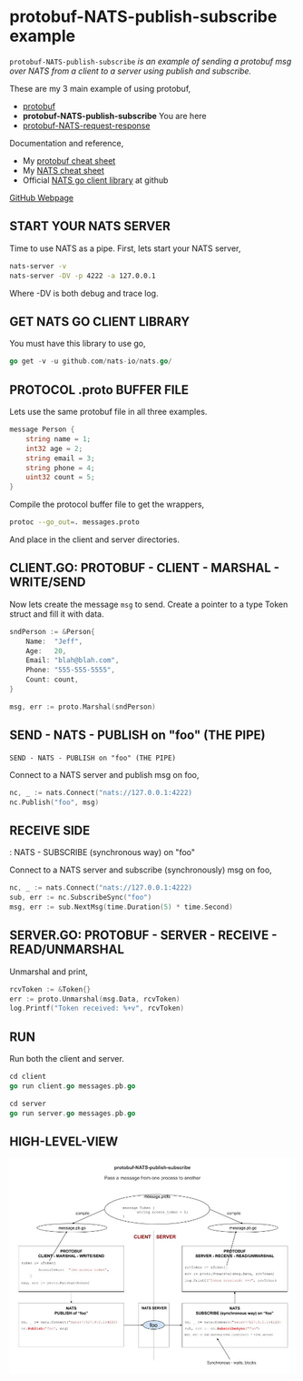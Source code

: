 # protobuf-NATS-publish-subscribe example

`protobuf-NATS-publish-subscribe` _is an example of
sending a protobuf msg over NATS from a client
to a server using publish and subscribe._

These are my 3 main example of using protobuf,

* [protobuf](https://github.com/JeffDeCola/my-go-examples/tree/master/messaging/protobuf)
* **protobuf-NATS-publish-subscribe** You are here
* [protobuf-NATS-request-response](https://github.com/JeffDeCola/my-go-examples/tree/master/messaging/protobuf-NATS-request-response)

Documentation and reference,

* My [protobuf cheat sheet](https://github.com/JeffDeCola/my-cheat-sheets/tree/master/software/development/software-architectures/messaging/protobuf-cheat-sheet)
* My [NATS cheat sheet](https://github.com/JeffDeCola/my-cheat-sheets/tree/master/software/development/software-architectures/messaging/NATS-cheat-sheet)
* Official [NATS go client library](https://github.com/nats-io/nats.go)
  at github

[GitHub Webpage](https://jeffdecola.github.io/my-go-examples/)

## START YOUR NATS SERVER

Time to use NATS as a pipe.  First, lets start your NATS server,

```bash
nats-server -v
nats-server -DV -p 4222 -a 127.0.0.1
```

Where -DV is both debug and trace log.

## GET NATS GO CLIENT LIBRARY

You must have this library to use go,

```go
go get -v -u github.com/nats-io/nats.go/
```

## PROTOCOL .proto BUFFER FILE

Lets use the same protobuf file in all three examples.

```go
message Person {
    string name = 1;
    int32 age = 2;
    string email = 3;
    string phone = 4;
    uint32 count = 5;
}
```

Compile the protocol buffer file to get the wrappers,

```bash
protoc --go_out=. messages.proto
```

And place in the client and server directories.

## CLIENT.GO: PROTOBUF - CLIENT - MARSHAL - WRITE/SEND

Now lets create the message `msg` to send. Create a pointer
to a type Token struct and fill it with data.

```go
sndPerson := &Person{
    Name:  "Jeff",
    Age:   20,
    Email: "blah@blah.com",
    Phone: "555-555-5555",
    Count: count,
}
```

```go
msg, err := proto.Marshal(sndPerson)
```

## SEND - NATS - PUBLISH on "foo" (THE PIPE)

`SEND - NATS - PUBLISH on "foo" (THE PIPE)`

Connect to a NATS server and publish msg on foo,

```go
nc, _ := nats.Connect("nats://127.0.0.1:4222)
nc.Publish("foo", msg)
```

## RECEIVE SIDE

: NATS - SUBSCRIBE (synchronous way) on "foo"

Connect to a NATS server and subscribe (synchronously)
msg on foo,

```go
nc, _ := nats.Connect("nats://127.0.0.1:4222)
sub, err := nc.SubscribeSync("foo")
msg, err := sub.NextMsg(time.Duration(5) * time.Second)
```

## SERVER.GO: PROTOBUF - SERVER - RECEIVE - READ/UNMARSHAL

Unmarshal and print,

```go
rcvToken := &Token{}
err := proto.Unmarshal(msg.Data, rcvToken)
log.Printf("Token received: %+v", rcvToken)
```

## RUN

Run both the client and server.

```go
cd client
go run client.go messages.pb.go
```

```go
cd server
go run server.go messages.pb.go
```

## HIGH-LEVEL-VIEW

![IMAGE - protobuf-NATS-publish-subscribe - IMAGE](../../docs/pics/protobuf-NATS-publish-subscribe.jpg)
